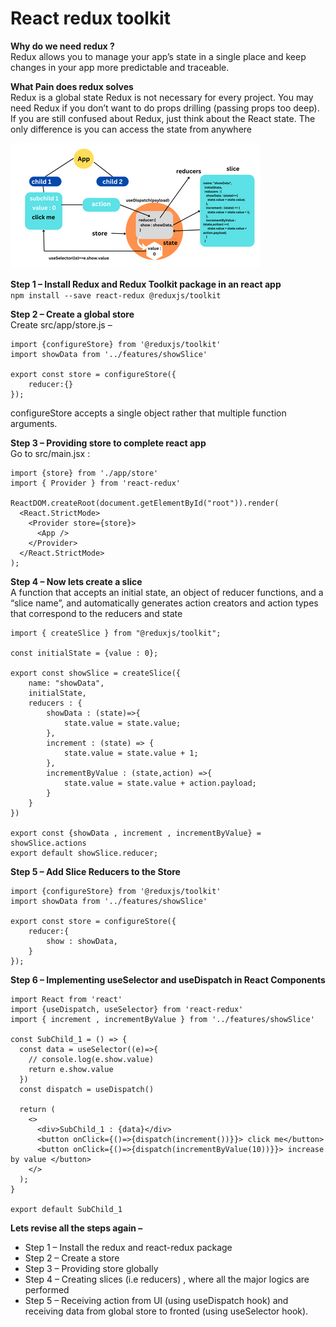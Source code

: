 # React redux toolkit

**Why do we need redux ?**<br>
Redux allows you to manage your app’s state in a single place and keep changes in your app more predictable and traceable.

**What Pain does redux solves**<br>
Redux is a global state
Redux is not necessary for every project.
You may need Redux if you don’t want to do props drilling (passing props too deep).
If you are still confused about Redux, just think about the React state. The only difference is you can access the state from anywhere

<img src="./src/redux tool kit workflow.png" alt="Alt text" title="Optional title">

**Step 1 – Install Redux and Redux Toolkit package in an react app** <br>
`npm install --save react-redux @reduxjs/toolkit`

**Step 2 – Create a global store** <br>
Create src/app/store.js –

```
import {configureStore} from '@reduxjs/toolkit'
import showData from '../features/showSlice'

export const store = configureStore({
    reducer:{}
});
```
configureStore accepts a single object rather that multiple function arguments.

**Step 3 – Providing store to complete react app** <br>
Go to src/main.jsx :

```
import {store} from './app/store'
import { Provider } from 'react-redux'

ReactDOM.createRoot(document.getElementById("root")).render(
  <React.StrictMode>
    <Provider store={store}>
      <App />
    </Provider>
  </React.StrictMode>
);

```
**Step 4 – Now lets create a slice** <br>
A function that accepts an initial state, an object of reducer functions, and a “slice name”, and automatically generates action creators and action types that correspond to the reducers and state

```
import { createSlice } from "@reduxjs/toolkit";

const initialState = {value : 0};

export const showSlice = createSlice({
    name: "showData",
    initialState,
    reducers : {
        showData : (state)=>{
            state.value = state.value;
        },
        increment : (state) => {
            state.value = state.value + 1;
        },
        incrementByValue : (state,action) =>{
            state.value = state.value + action.payload;
        }
    }
})

export const {showData , increment , incrementByValue} = showSlice.actions
export default showSlice.reducer;
```
**Step 5 – Add Slice Reducers to the Store** <br>

```
import {configureStore} from '@reduxjs/toolkit'
import showData from '../features/showSlice'

export const store = configureStore({
    reducer:{
        show : showData,
    }
});
```
**Step 6 – Implementing useSelector and useDispatch in React Components** <br>

```
import React from 'react'
import {useDispatch, useSelector} from 'react-redux'
import { increment , incrementByValue } from '../features/showSlice'

const SubChild_1 = () => {
  const data = useSelector((e)=>{
    // console.log(e.show.value)
    return e.show.value
  })  
  const dispatch = useDispatch()

  return (
    <>
      <div>SubChild_1 : {data}</div>
      <button onClick={()=>{dispatch(increment())}}> click me</button>
      <button onClick={()=>{dispatch(incrementByValue(10))}}> increase by value </button>
    </>
  );
}

export default SubChild_1
```
**Lets revise all the steps again –**

- Step 1 – Install the redux and react-redux package
- Step 2 – Create a store
- Step 3 – Providing store globally
- Step 4 – Creating slices (i.e reducers) , where all the major logics are performed
- Step 5 – Receiving action from UI (using useDispatch hook) and receiving data from global store to fronted (using useSelector hook).